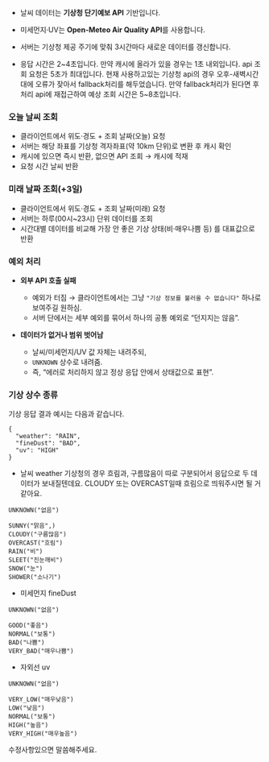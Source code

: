 - 날씨 데이터는 **기상청 단기예보 API** 기반입니다.
- 미세먼지·UV는 **Open-Meteo Air Quality API**를 사용합니다.

- 서버는 기상청 제공 주기에 맞춰 3시간마다 새로운 데이터를 갱신합니다.

- 응답 시간은 2~4초입니다. 만약 캐시에 올라가 있을 경우는 1초 내외입니다.
api 조회 요청은 5초가 최대입니다.
현재 사용하고있는 기상청 api의 경우 오후-새벽시간대에 오류가 잦아서 fallback처리를 해두었습니다.
만약 fallback처리가 된다면 후처리 api에 재접근하여 예상 조회 시간은 5~8초입니다.

### 오늘 날씨 조회
- 클라이언트에서 위도·경도 + 조회 날짜(오늘) 요청
- 서버는 해당 좌표를 기상청 격자좌표(약 10km 단위)로 변환 후 캐시 확인
- 캐시에 있으면 즉시 반환, 없으면 API 조회 → 캐시에 적재
- 요청 시간 날씨 반환

### 미래 날짜 조회(+3일)
- 클라이언트에서 위도·경도 + 조회 날짜(미래) 요청
- 서버는 하루(00시~23시) 단위 데이터를 조회
- 시간대별 데이터를 비교해 가장 안 좋은 기상 상태(비·매우나쁨 등) 를 대표값으로 반환

### 예외 처리
- **외부 API 호출 실패**
    - 예외가 터짐 → 클라이언트에서는 그냥 `"기상 정보를 불러올 수 없습니다"` 하나로 보여주길 원하심.
    - 서버 단에서는 세부 예외를 묶어서 하나의 공통 예외로 “던지지는 않음”.
        
- **데이터가 없거나 범위 벗어남**
    - 날씨/미세먼지/UV 값 자체는 내려주되,
    - `UNKNOWN` 상수로 내려줌.
    - 즉, “에러로 처리하지 않고 정상 응답 안에서 상태값으로 표현”.

### 기상 상수 종류
기상 응답 결과 예시는 다음과 같습니다.
```
{
  "weather": "RAIN",
  "fineDust": "BAD",
  "uv": "HIGH"
}
```

- 날씨 weather
기상청의 경우 흐림과, 구름많음이 따로 구분되어서 응답으로 두 데이터가 보내질텐데요.
CLOUDY 또는 OVERCAST일때 흐림으로 띄워주시면 될 거 같아요.
```
UNKNOWN("없음")

SUNNY("맑음",)
CLOUDY("구름많음")
OVERCAST("흐림")
RAIN("비")
SLEET("진눈깨비")
SNOW("눈")
SHOWER("소나기")
```

- 미세먼지 fineDust
```
UNKNOWN("없음")

GOOD("좋음")
NORMAL("보통")
BAD("나쁨")
VERY_BAD("매우나쁨")
```

- 자외선 uv
```
UNKNOWN("없음")

VERY_LOW("매우낮음")
LOW("낮음")
NORMAL("보통")
HIGH("높음")
VERY_HIGH("매우높음")
```


수정사항있으면 말씀해주세요.